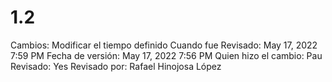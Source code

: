 # 1.2

Cambios: Modificar el tiempo definido
Cuando fue Revisado: May 17, 2022 7:59 PM
Fecha de  versión: May 17, 2022 7:56 PM
Quien hizo el cambio: Pau
Revisado: Yes
Revisado por: Rafael Hinojosa López